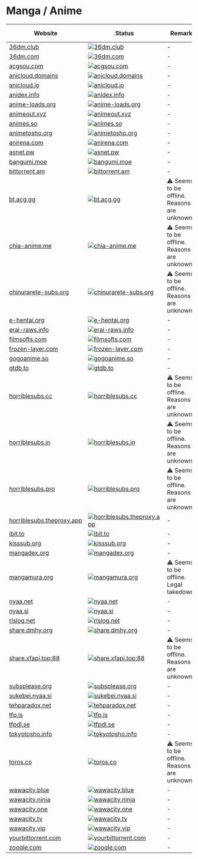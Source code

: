 # Manga / Anime

|Website|Status|Remark|Main language|
|-|-|-|-|
|[36dm.club](https://36dm.club/)|[![36dm.club](https://img.shields.io/website?down_color=red&down_message=offline&up_color=green&up_message=online&url=https%3A%2F%2F36dm.club)](https://36dm.club/)|-|🇨🇳|
|[36dm.com](https://36dm.com/)|[![36dm.com](https://img.shields.io/website?down_color=red&down_message=offline&up_color=green&up_message=online&url=https%3A%2F%2F36dm.com)](https://36dm.com/)|-|🇨🇳|
|[acgsou.com](https://acgsou.com/)|[![acgsou.com](https://img.shields.io/website?down_color=red&down_message=offline&up_color=green&up_message=online&url=https%3A%2F%2Facgsou.com)](https://acgsou.com/)|-|🇨🇳|
|[anicloud.domains](https://anicloud.domains/)|[![anicloud.domains](https://img.shields.io/website?down_color=red&down_message=offline&up_color=green&up_message=online&url=https%3A%2F%2Fanicloud.domains)](https://anicloud.domains/)|-|🇩🇪|
|[anicloud.io](https://anicloud.io/)|[![anicloud.io](https://img.shields.io/website?down_color=red&down_message=offline&up_color=green&up_message=online&url=https%3A%2F%2Fanicloud.io)](https://anicloud.io/)|-|🇩🇪|
|[anidex.info](https://anidex.info/)|[![anidex.info](https://img.shields.io/website?down_color=red&down_message=offline&up_color=green&up_message=online&url=https%3A%2F%2Fanidex.info)](https://anidex.info/)|-|🇬🇧|
|[anime-loads.org](https://anime-loads.org/)|[![anime-loads.org](https://img.shields.io/website?down_color=red&down_message=offline&up_color=green&up_message=online&url=https%3A%2F%2Fanime-loads.org)](https://anime-loads.org/)|-|🇩🇪|
|[animeout.xyz](https://animeout.xyz/)|[![animeout.xyz](https://img.shields.io/website?down_color=red&down_message=offline&up_color=green&up_message=online&url=https%3A%2F%2Fanimeout.xyz)](https://animeout.xyz/)|-|🇬🇧|
|[animes.so](https://animes.so/)|[![animes.so](https://img.shields.io/website?down_color=red&down_message=offline&up_color=green&up_message=online&url=https%3A%2F%2Fanimes.so)](https://animes.so/)|-|🇩🇪|
|[animetosho.org](https://animetosho.org/)|[![animetosho.org](https://img.shields.io/website?down_color=red&down_message=offline&up_color=green&up_message=online&url=https%3A%2F%2Fanimetosho.org)](https://animetosho.org/)|-|🇬🇧|
|[anirena.com](https://anirena.com/)|[![anirena.com](https://img.shields.io/website?down_color=red&down_message=offline&up_color=green&up_message=online&url=https%3A%2F%2Fanirena.com)](https://anirena.com/)|-|🇬🇧|
|[asnet.pw](https://asnet.pw/)|[![asnet.pw](https://img.shields.io/website?down_color=red&down_message=offline&up_color=green&up_message=online&url=https%3A%2F%2Fasnet.pw)](https://asnet.pw/)|-|🇬🇧|
|[bangumi.moe](https://bangumi.moe/)|[![bangumi.moe](https://img.shields.io/website?down_color=red&down_message=offline&up_color=green&up_message=online&url=https%3A%2F%2Fbangumi.moe)](https://bangumi.moe/)|-|🇨🇳|
|[bittorrent.am](http://bittorrent.am/)|[![bittorrent.am](https://img.shields.io/website?down_color=red&down_message=offline&up_color=green&up_message=online&url=http%3A%2F%2Fbittorrent.am)](http://bittorrent.am/)|-|🇬🇧|
|[bt.acg.gg](https://bt.acg.gg/)|[![bt.acg.gg](https://img.shields.io/website?down_color=red&down_message=offline&up_color=green&up_message=online&url=https%3A%2F%2Fbt.acg.gg)](https://bt.acg.gg/)|⚠️ Seems to be offline. Reasons are unknown.|❓|
|[chia-anime.me](https://chia-anime.me/)|[![chia-anime.me](https://img.shields.io/website?down_color=red&down_message=offline&up_color=green&up_message=online&url=https%3A%2F%2Fchia-anime.me)](https://chia-anime.me/)|⚠️ Seems to be offline. Reasons are unknown.|❓|
|[chinurarete-subs.org](https://chinurarete-subs.org/)|[![chinurarete-subs.org](https://img.shields.io/website?down_color=red&down_message=offline&up_color=green&up_message=online&url=https%3A%2F%2Fchinurarete-subs.org)](https://chinurarete-subs.org/)|⚠️ Seems to be offline. Reasons are unknown.|❓|
|[e-hentai.org](https://e-hentai.org/)|[![e-hentai.org](https://img.shields.io/website?down_color=red&down_message=offline&up_color=green&up_message=online&url=https%3A%2F%2Fe-hentai.org)](https://e-hentai.org/)|-|🇬🇧|
|[erai-raws.info](https://erai-raws.info/)|[![erai-raws.info](https://img.shields.io/website?down_color=red&down_message=offline&up_color=green&up_message=online&url=https%3A%2F%2Ferai-raws.info)](https://erai-raws.info/)|-|🇬🇧|
|[filmsofts.com](https://filmsofts.com/)|[![filmsofts.com](https://img.shields.io/website?down_color=red&down_message=offline&up_color=green&up_message=online&url=https%3A%2F%2Ffilmsofts.com)](https://filmsofts.com/)|-|🇬🇧|
|[frozen-layer.com](https://frozen-layer.com/)|[![frozen-layer.com](https://img.shields.io/website?down_color=red&down_message=offline&up_color=green&up_message=online&url=https%3A%2F%2Ffrozen-layer.com)](https://frozen-layer.com/)|-|🇪🇸|
|[gogoanime.so](https://gogoanime.so/)|[![gogoanime.so](https://img.shields.io/website?down_color=red&down_message=offline&up_color=green&up_message=online&url=https%3A%2F%2Fgogoanime.so)](https://gogoanime.so/)|-|🇬🇧|
|[gtdb.to](https://gtdb.to/)|[![gtdb.to](https://img.shields.io/website?down_color=red&down_message=offline&up_color=green&up_message=online&url=https%3A%2F%2Fgtdb.to)](https://gtdb.to/)|-|🇬🇧|
|[horriblesubs.cc](https://horriblesubs.cc/)|[![horriblesubs.cc](https://img.shields.io/website?down_color=red&down_message=offline&up_color=green&up_message=online&url=https%3A%2F%2Fhorriblesubs.cc)](https://horriblesubs.cc/)|⚠️ Seems to be offline. Reasons are unknown.|❓|
|[horriblesubs.in](https://horriblesubs.in/)|[![horriblesubs.in](https://img.shields.io/website?down_color=red&down_message=offline&up_color=green&up_message=online&url=https%3A%2F%2Fhorriblesubs.in)](https://horriblesubs.in/)|⚠️ Seems to be offline. Reasons are unknown.|❓|
|[horriblesubs.pro](https://horriblesubs.pro/)|[![horriblesubs.pro](https://img.shields.io/website?down_color=red&down_message=offline&up_color=green&up_message=online&url=https%3A%2F%2Fhorriblesubs.pro)](https://horriblesubs.pro/)|⚠️ Seems to be offline. Reasons are unknown.|❓|
|[horriblesubs.theproxy.app](https://horriblesubs.theproxy.app/)|[![horriblesubs.theproxy.app](https://img.shields.io/website?down_color=red&down_message=offline&up_color=green&up_message=online&url=https%3A%2F%2Fhorriblesubs.theproxy.app)](https://horriblesubs.theproxy.app/)|-|🇬🇧|
|[ibit.to](https://ibit.to/)|[![ibit.to](https://img.shields.io/website?down_color=red&down_message=offline&up_color=green&up_message=online&url=https%3A%2F%2Fibit.to)](https://ibit.to/)|-|🇬🇧|
|[kisssub.org](http://kisssub.org/)|[![kisssub.org](https://img.shields.io/website?down_color=red&down_message=offline&up_color=green&up_message=online&url=http%3A%2F%2Fkisssub.org)](http://kisssub.org/)|-|🇨🇳|
|[mangadex.org](https://mangadex.org/)|[![mangadex.org](https://img.shields.io/website?down_color=red&down_message=offline&up_color=green&up_message=online&url=https%3A%2F%2Fmangadex.org)](https://mangadex.org/)|-|🇬🇧|
|[mangamura.org](https://mangamura.org/)|[![mangamura.org](https://img.shields.io/website?down_color=red&down_message=offline&up_color=green&up_message=online&url=https%3A%2F%2Fmangamura.org)](https://mangamura.org/)|⚠️ Seems to be offline. Legal takedown.|❓|
|[nyaa.net](https://nyaa.net/)|[![nyaa.net](https://img.shields.io/website?down_color=red&down_message=offline&up_color=green&up_message=online&url=https%3A%2F%2Fnyaa.net)](https://nyaa.net/)|-|🇬🇧|
|[nyaa.si](https://nyaa.si/)|[![nyaa.si](https://img.shields.io/website?down_color=red&down_message=offline&up_color=green&up_message=online&url=https%3A%2F%2Fnyaa.si)](https://nyaa.si/)|-|🇬🇧|
|[rlslog.net](http://rlslog.net/)|[![rlslog.net](https://img.shields.io/website?down_color=red&down_message=offline&up_color=green&up_message=online&url=http%3A%2F%2Frlslog.net)](http://rlslog.net/)|-|🇬🇧|
|[share.dmhy.org](https://share.dmhy.org/)|[![share.dmhy.org](https://img.shields.io/website?down_color=red&down_message=offline&up_color=green&up_message=online&url=https%3A%2F%2Fshare.dmhy.org)](https://share.dmhy.org/)|-|🇨🇳|
|[share.xfapi.top:88](https://share.xfapi.top:88/)|[![share.xfapi.top:88](https://img.shields.io/website?down_color=red&down_message=offline&up_color=green&up_message=online&url=https%3A%2F%2Fshare.xfapi.top:88)](https://share.xfapi.top:88/)|⚠️ Seems to be offline. Reasons are unknown.|❓|
|[subsplease.org](https://subsplease.org/)|[![subsplease.org](https://img.shields.io/website?down_color=red&down_message=offline&up_color=green&up_message=online&url=https%3A%2F%2Fsubsplease.org)](https://subsplease.org/)|-|🇬🇧|
|[sukebei.nyaa.si](https://sukebei.nyaa.si/)|[![sukebei.nyaa.si](https://img.shields.io/website?down_color=red&down_message=offline&up_color=green&up_message=online&url=https%3A%2F%2Fsukebei.nyaa.si)](https://sukebei.nyaa.si/)|-|🇬🇧|
|[tehparadox.net](https://tehparadox.net/)|[![tehparadox.net](https://img.shields.io/website?down_color=red&down_message=offline&up_color=green&up_message=online&url=https%3A%2F%2Ftehparadox.net)](https://tehparadox.net/)|-|🇬🇧|
|[tfp.is](https://tfp.is/)|[![tfp.is](https://img.shields.io/website?down_color=red&down_message=offline&up_color=green&up_message=online&url=https%3A%2F%2Ftfp.is)](https://tfp.is/)|-|🇬🇧|
|[tfpdl.se](https://tfpdl.se/)|[![tfpdl.se](https://img.shields.io/website?down_color=red&down_message=offline&up_color=green&up_message=online&url=https%3A%2F%2Ftfpdl.se)](https://tfpdl.se/)|-|🇬🇧|
|[tokyotosho.info](https://tokyotosho.info/)|[![tokyotosho.info](https://img.shields.io/website?down_color=red&down_message=offline&up_color=green&up_message=online&url=https%3A%2F%2Ftokyotosho.info)](https://tokyotosho.info/)|-|🇬🇧|
|[toros.co](https://toros.co/)|[![toros.co](https://img.shields.io/website?down_color=red&down_message=offline&up_color=green&up_message=online&url=https%3A%2F%2Ftoros.co)](https://toros.co/)|⚠️ Seems to be offline. Reasons are unknown.|❓|
|[wawacity.blue](https://wawacity.blue/)|[![wawacity.blue](https://img.shields.io/website?down_color=red&down_message=offline&up_color=green&up_message=online&url=https%3A%2F%2Fwawacity.blue)](https://wawacity.blue/)|-|🇫🇷|
|[wawacity.ninja](https://wawacity.ninja/)|[![wawacity.ninja](https://img.shields.io/website?down_color=red&down_message=offline&up_color=green&up_message=online&url=https%3A%2F%2Fwawacity.ninja)](https://wawacity.ninja/)|-|🇫🇷|
|[wawacity.one](https://wawacity.one/)|[![wawacity.one](https://img.shields.io/website?down_color=red&down_message=offline&up_color=green&up_message=online&url=https%3A%2F%2Fwawacity.one)](https://wawacity.one/)|-|🇫🇷|
|[wawacity.tv](https://wawacity.tv/)|[![wawacity.tv](https://img.shields.io/website?down_color=red&down_message=offline&up_color=green&up_message=online&url=https%3A%2F%2Fwawacity.tv)](https://wawacity.tv/)|-|🇫🇷|
|[wawacity.vip](https://wawacity.vip/)|[![wawacity.vip](https://img.shields.io/website?down_color=red&down_message=offline&up_color=green&up_message=online&url=https%3A%2F%2Fwawacity.vip)](https://wawacity.vip/)|-|🇫🇷|
|[yourbittorrent.com](https://yourbittorrent.com/)|[![yourbittorrent.com](https://img.shields.io/website?down_color=red&down_message=offline&up_color=green&up_message=online&url=https%3A%2F%2Fyourbittorrent.com)](https://yourbittorrent.com/)|-|🇬🇧|
|[zooqle.com](https://zooqle.com/)|[![zooqle.com](https://img.shields.io/website?down_color=red&down_message=offline&up_color=green&up_message=online&url=https%3A%2F%2Fzooqle.com)](https://zooqle.com/)|-|🇬🇧|
